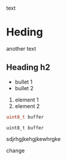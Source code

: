 text

# Heding

another text

## Heading h2

* bullet 1
* bullet 2

1. element 1
2. element 2

```c
uint8_t buffer
```

```c-nc
uint8_t buffer
```

sdjrhgjkehgjkewhrgke


change
